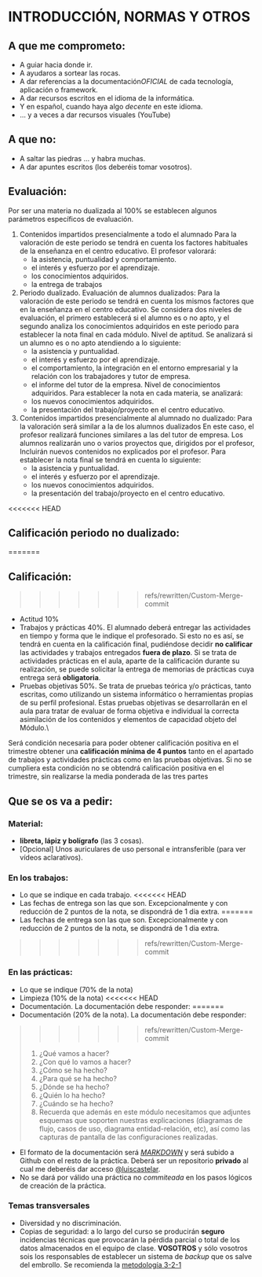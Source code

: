 # INTRODUCCIÓN, NORMAS Y OTROS

## A que me comprometo:
+ A guiar hacia donde ir.
+ A ayudaros a sortear las rocas.
+ A dar referencias a la documentación*OFICIAL* de cada tecnología, aplicación o framework.
+ A dar recursos escritos en el idioma de la informática.
+ Y en español, cuando haya algo _decente_ en este idioma.
+ ... y a veces a dar recursos visuales (YouTube)

## A que **no**:
- A saltar las piedras ... y habra muchas.
- A dar apuntes escritos (los deberéis tomar vosotros).

## Evaluación:
Por ser una materia no dualizada al 100% se establecen algunos parámetros específicos de evaluación.
1. Contenidos impartidos presencialmente a todo el alumnado Para la valoración de este periodo se tendrá en cuenta los factores habituales de la enseñanza en el centro educativo. El profesor valorará:
   - la asistencia, puntualidad y comportamiento.
   - el interés y esfuerzo por el aprendizaje.
   - los conocimientos adquiridos.
   - la entrega de trabajos
2. Periodo dualizado. Evaluación de alumnos dualizados:
Para la valoración de este periodo se tendrá en cuenta los mismos factores que en la enseñanza en el centro educativo. Se considera dos niveles de evaluación, el primero establecerá si el alumno es o no apto, y el segundo analiza los conocimientos adquiridos en este periodo para establecer la nota final en cada módulo.
Nivel de aptitud. Se analizará si un alumno es o no apto atendiendo a lo siguiente:
   - la asistencia y puntualidad.
   - el interés y esfuerzo por el aprendizaje.
   - el comportamiento, la integración en el entorno empresarial y la relación con los trabajadores y tutor de empresa.
   - el informe del tutor de la empresa.
Nivel de conocimientos adquiridos. Para establecer la nota en cada materia, se analizará:
   - los nuevos conocimientos adquiridos.
   - la presentación del trabajo/proyecto en el centro educativo.
3. Contenidos impartidos presencialmente al alumnado no dualizado:
Para la valoración será similar a la de los alumnos dualizados En este caso, el profesor realizará funciones similares a las del tutor de empresa. Los alumnos realizarán uno o varios proyectos que, dirigidos por el profesor, Incluirán nuevos contenidos no explicados por el profesor. Para establecer la nota final se tendrá en cuenta lo siguiente:
   - la asistencia y puntualidad.
   - el interés y esfuerzo por el aprendizaje.
   - los nuevos conocimientos adquiridos.
   - la presentación del trabajo/proyecto en el centro educativo.

<<<<<<< HEAD
## Calificación periodo no dualizado:
=======
## Calificación:
>>>>>>> refs/rewritten/Custom-Merge-commit
+ Actitud 10%
+ Trabajos y prácticas 40%. El alumnado deberá entregar las actividades en tiempo y forma que le indique el profesorado. Si esto no es así, se tendrá en cuenta en la calificación final, pudiéndose decidir **no calificar** las actividades y trabajos entregados **fuera de plazo**. Si se trata de actividades prácticas en el aula, aparte de la calificación durante su realización, se puede solicitar la entrega de memorias de prácticas cuya entrega será **obligatoria**.
+ Pruebas objetivas 50%. Se trata de pruebas teórica y/o prácticas, tanto escritas, como utilizando un sistema informático o herramientas propias de su perfil profesional. Estas pruebas objetivas se desarrollarán en el aula para tratar de evaluar de forma objetiva e individual la correcta asimilación de los contenidos y elementos de capacidad objeto del Módulo.\\

Será condición necesaria para poder obtener calificación positiva en el trimestre obtener una **calificación mínima de 4 puntos** tanto en el apartado de trabajos y actividades prácticas como en las pruebas objetivas. Si no se cumpliera esta condición no se obtendrá calificación positiva en el trimestre, sin realizarse la media ponderada de las tres partes

## Que se os va a pedir:
### Material:
+ **libreta, lápiz y bolígrafo** (las 3 cosas).
+ [Opcional] Unos auriculares de uso personal e intransferible (para ver vídeos aclarativos).

### En los trabajos:
+ Lo que se indique en cada trabajo.
<<<<<<< HEAD
+ Las fechas de entrega son las que son. Excepcionalmente y con reducción de 2 puntos de la nota, se dispondrá de 1 dia extra. 
=======
+ Las fechas de entrega son las que son. Excepcionalmente y con reducción de 2 puntos de la nota, se dispondrá de 1 dia extra.
>>>>>>> refs/rewritten/Custom-Merge-commit

### En las prácticas:
+ Lo que se indique (70% de la nota)
+ Limpieza (10% de la nota)
<<<<<<< HEAD
+ Documentación. La documentación debe responder:
=======
+ Documentación (20% de la nota). La documentación debe responder:
>>>>>>> refs/rewritten/Custom-Merge-commit
>1. ¿Qué vamos a hacer?
>2. ¿Con qué lo vamos a hacer?
>3. ¿Cómo se ha hecho?
>4. ¿Para qué se ha hecho?
>5. ¿Dónde se ha hecho?
>6. ¿Quién lo ha hecho?
>7. ¿Cuándo se ha hecho?
>8. Recuerda que además en este módulo necesitamos que adjuntes esquemas que soporten nuestras explicaciones (diagramas de flujo, casos de uso, diagrama entidad-relación, etc), así como las capturas de pantalla de las configuraciones realizadas.
+ El formato de la documentación será *[MARKDOWN](https://markdown.es/)* y será subido a Github con el resto de la práctica. Deberá ser un repositorio **privado** al cual me deberéis dar acceso [@luiscastelar](https://github.com/luiscastelar).
+ No se dará por válido una práctica no *commiteada* en los pasos lógicos de creación de la práctica.

### Temas transversales
+ Diversidad y no discriminación.
+ Copias de seguridad: a lo largo del curso se producirán **seguro** incidencias técnicas que provocarán la pérdida parcial o total de los datos almacenados en el equipo de clase. **VOSOTROS** y sólo vosotros sois los responsables de establecer un sistema de *backup* que os salve del embrollo. Se recomienda la [metodología 3-2-1](https://www.ionos.es/digitalguide/servidores/seguridad/regla-backup-3-2-1/)

